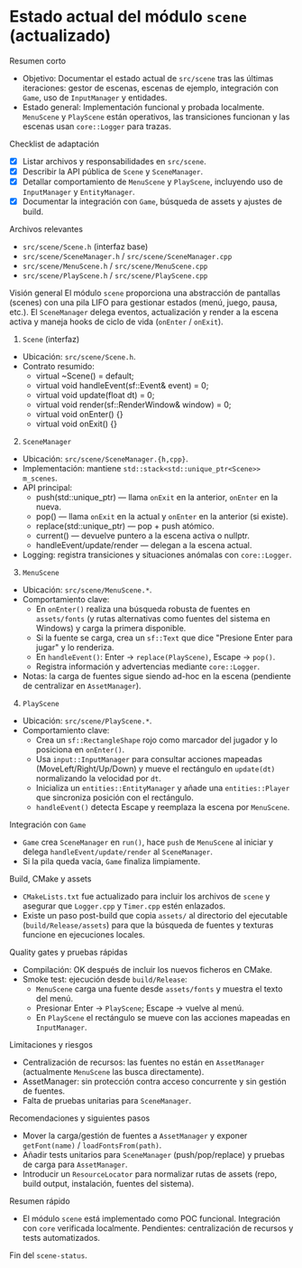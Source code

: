 
# Estado actual del módulo `scene` (actualizado)

Resumen corto
- Objetivo: Documentar el estado actual de `src/scene` tras las últimas iteraciones: gestor de escenas, escenas de ejemplo, integración con `Game`, uso de `InputManager` y entidades.
- Estado general: Implementación funcional y probada localmente. `MenuScene` y `PlayScene` están operativos, las transiciones funcionan y las escenas usan `core::Logger` para trazas.

Checklist de adaptación
- [x] Listar archivos y responsabilidades en `src/scene`.
- [x] Describir la API pública de `Scene` y `SceneManager`.
- [x] Detallar comportamiento de `MenuScene` y `PlayScene`, incluyendo uso de `InputManager` y `EntityManager`.
- [x] Documentar la integración con `Game`, búsqueda de assets y ajustes de build.

Archivos relevantes
- `src/scene/Scene.h` (interfaz base)
- `src/scene/SceneManager.h` / `src/scene/SceneManager.cpp`
- `src/scene/MenuScene.h` / `src/scene/MenuScene.cpp`
- `src/scene/PlayScene.h` / `src/scene/PlayScene.cpp`

Visión general
El módulo `scene` proporciona una abstracción de pantallas (scenes) con una pila LIFO para gestionar estados (menú, juego, pausa, etc.). El `SceneManager` delega eventos, actualización y render a la escena activa y maneja hooks de ciclo de vida (`onEnter` / `onExit`).

1) `Scene` (interfaz)
- Ubicación: `src/scene/Scene.h`.
- Contrato resumido:
  - virtual ~Scene() = default;
  - virtual void handleEvent(sf::Event& event) = 0;
  - virtual void update(float dt) = 0;
  - virtual void render(sf::RenderWindow& window) = 0;
  - virtual void onEnter() {}
  - virtual void onExit() {}

2) `SceneManager`
- Ubicación: `src/scene/SceneManager.{h,cpp}`.
- Implementación: mantiene `std::stack<std::unique_ptr<Scene>> m_scenes`.
- API principal:
  - push(std::unique_ptr<Scene>) — llama `onExit` en la anterior, `onEnter` en la nueva.
  - pop() — llama `onExit` en la actual y `onEnter` en la anterior (si existe).
  - replace(std::unique_ptr<Scene>) — pop + push atómico.
  - current() — devuelve puntero a la escena activa o nullptr.
  - handleEvent/update/render — delegan a la escena actual.
- Logging: registra transiciones y situaciones anómalas con `core::Logger`.

3) `MenuScene`
- Ubicación: `src/scene/MenuScene.*`.
- Comportamiento clave:
  - En `onEnter()` realiza una búsqueda robusta de fuentes en `assets/fonts` (y rutas alternativas como fuentes del sistema en Windows) y carga la primera disponible.
  - Si la fuente se carga, crea un `sf::Text` que dice "Presione Enter para jugar" y lo renderiza.
  - En `handleEvent()`: Enter → `replace(PlayScene)`, Escape → `pop()`.
  - Registra información y advertencias mediante `core::Logger`.
- Notas: la carga de fuentes sigue siendo ad-hoc en la escena (pendiente de centralizar en `AssetManager`).

4) `PlayScene`
- Ubicación: `src/scene/PlayScene.*`.
- Comportamiento clave:
  - Crea un `sf::RectangleShape` rojo como marcador del jugador y lo posiciona en `onEnter()`.
  - Usa `input::InputManager` para consultar acciones mapeadas (MoveLeft/Right/Up/Down) y mueve el rectángulo en `update(dt)` normalizando la velocidad por `dt`.
  - Inicializa un `entities::EntityManager` y añade una `entities::Player` que sincroniza posición con el rectángulo.
  - `handleEvent()` detecta Escape y reemplaza la escena por `MenuScene`.

Integración con `Game`
- `Game` crea `SceneManager` en `run()`, hace `push` de `MenuScene` al iniciar y delega `handleEvent/update/render` al `SceneManager`.
- Si la pila queda vacía, `Game` finaliza limpiamente.

Build, CMake y assets
- `CMakeLists.txt` fue actualizado para incluir los archivos de `scene` y asegurar que `Logger.cpp` y `Timer.cpp` estén enlazados.
- Existe un paso post-build que copia `assets/` al directorio del ejecutable (`build/Release/assets`) para que la búsqueda de fuentes y texturas funcione en ejecuciones locales.

Quality gates y pruebas rápidas
- Compilación: OK después de incluir los nuevos ficheros en CMake.
- Smoke test: ejecución desde `build/Release`:
  - `MenuScene` carga una fuente desde `assets/fonts` y muestra el texto del menú.
  - Presionar Enter → `PlayScene`; Escape → vuelve al menú.
  - En `PlayScene` el rectángulo se mueve con las acciones mapeadas en `InputManager`.

Limitaciones y riesgos
- Centralización de recursos: las fuentes no están en `AssetManager` (actualmente `MenuScene` las busca directamente).
- AssetManager: sin protección contra acceso concurrente y sin gestión de fuentes.
- Falta de pruebas unitarias para `SceneManager`.

Recomendaciones y siguientes pasos
- Mover la carga/gestión de fuentes a `AssetManager` y exponer `getFont(name)` / `loadFontsFrom(path)`.
- Añadir tests unitarios para `SceneManager` (push/pop/replace) y pruebas de carga para `AssetManager`.
- Introducir un `ResourceLocator` para normalizar rutas de assets (repo, build output, instalación, fuentes del sistema).

Resumen rápido
- El módulo `scene` está implementado como POC funcional. Integración con `core` verificada localmente. Pendientes: centralización de recursos y tests automatizados.

Fin del `scene-status`.
